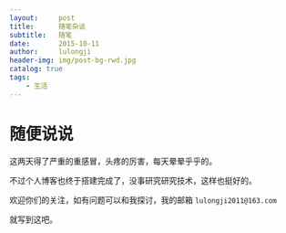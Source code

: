 ```yaml
---
layout:     post
title:      随笔杂谈
subtitle:   随笔
date:       2015-10-11
author:     lulongji
header-img: img/post-bg-rwd.jpg
catalog: true
tags:
    - 生活
---
```


# 随便说说

这两天得了严重的重感冒，头疼的厉害，每天晕晕乎乎的。

不过个人博客也终于搭建完成了，没事研究研究技术，这样也挺好的。

欢迎你们的关注，如有问题可以和我探讨，我的邮箱 `lulongji2011@163.com`

就写到这吧。
